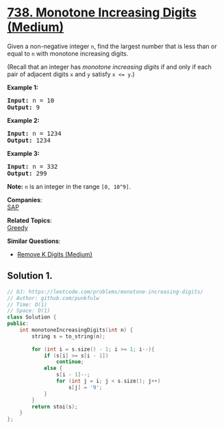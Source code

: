 # [738. Monotone Increasing Digits (Medium)](https://leetcode.com/problems/monotone-increasing-digits/)

<p>Given a non-negative integer <code>n</code>, find the largest number that is less than or equal to <code>n</code> with monotone increasing digits.</p>

<p>(Recall that an integer has <i>monotone increasing digits</i> if and only if each pair of adjacent digits <code>x</code> and <code>y</code> satisfy <code>x &lt;= y</code>.)</p>

<p><b>Example 1:</b></p>

<pre><b>Input:</b> n = 10
<b>Output:</b> 9
</pre>

<p><b>Example 2:</b></p>

<pre><b>Input:</b> n = 1234
<b>Output:</b> 1234
</pre>

<p><b>Example 3:</b></p>

<pre><b>Input:</b> n = 332
<b>Output:</b> 299
</pre>

<p><b>Note:</b> <code>n</code> is an integer in the range <code>[0, 10^9]</code>.</p>


**Companies**:  
[SAP](https://leetcode.com/company/sap)

**Related Topics**:  
[Greedy](https://leetcode.com/tag/greedy/)

**Similar Questions**:
* [Remove K Digits (Medium)](https://leetcode.com/problems/remove-k-digits/)

## Solution 1.

```cpp
// OJ: https://leetcode.com/problems/monotone-increasing-digits/
// Author: github.com/punkfulw
// Time: O(1)
// Space: O(1)
class Solution {
public:
    int monotoneIncreasingDigits(int n) {
        string s = to_string(n);
        
        for (int i = s.size() - 1; i >= 1; i--){
            if (s[i] >= s[i - 1])
                continue;
            else {
                s[i - 1]--;
                for (int j = i; j < s.size(); j++)
                    s[j] = '9';
            }
        }
        return stoi(s);
    }
};
```
